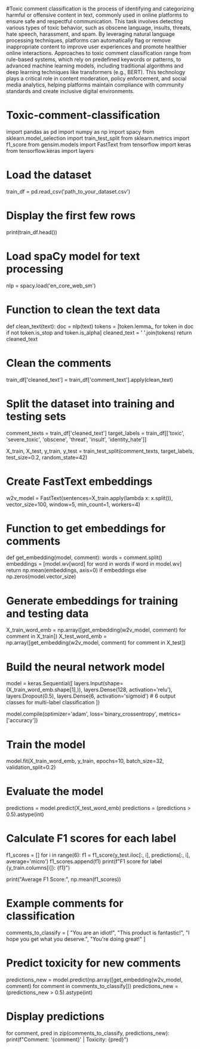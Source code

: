 #Toxic comment classification is the process of identifying and categorizing harmful or offensive content in text, commonly used in online platforms to ensure safe and respectful communication. This task involves detecting various types of toxic behavior, such as obscene language, insults, threats, hate speech, harassment, and spam. By leveraging natural language processing techniques, platforms can automatically flag or remove inappropriate content to improve user experiences and promote healthier online interactions. Approaches to toxic comment classification range from rule-based systems, which rely on predefined keywords or patterns, to advanced machine learning models, including traditional algorithms and deep learning techniques like transformers (e.g., BERT). This technology plays a critical role in content moderation, policy enforcement, and social media analytics, helping platforms maintain compliance with community standards and create inclusive digital environments.
# Toxic-comment-classification
import pandas as pd
import numpy as np
import spacy
from sklearn.model_selection import train_test_split
from sklearn.metrics import f1_score
from gensim.models import FastText
from tensorflow import keras
from tensorflow.keras import layers

# Load the dataset
train_df = pd.read_csv('path_to_your_dataset.csv')

# Display the first few rows
print(train_df.head())

# Load spaCy model for text processing
nlp = spacy.load('en_core_web_sm')

# Function to clean the text data
def clean_text(text):
    doc = nlp(text)
    tokens = [token.lemma_ for token in doc if not token.is_stop and token.is_alpha]
    cleaned_text = ' '.join(tokens)
    return cleaned_text

# Clean the comments
train_df['cleaned_text'] = train_df['comment_text'].apply(clean_text)

# Split the dataset into training and testing sets
comment_texts = train_df['cleaned_text']
target_labels = train_df[['toxic', 'severe_toxic', 'obscene', 'threat', 'insult', 'identity_hate']]

X_train, X_test, y_train, y_test = train_test_split(comment_texts, target_labels, test_size=0.2, random_state=42)

# Create FastText embeddings
w2v_model = FastText(sentences=X_train.apply(lambda x: x.split()), vector_size=100, window=5, min_count=1, workers=4)

# Function to get embeddings for comments
def get_embedding(model, comment):
    words = comment.split()
    embeddings = [model.wv[word] for word in words if word in model.wv]
    return np.mean(embeddings, axis=0) if embeddings else np.zeros(model.vector_size)

# Generate embeddings for training and testing data
X_train_word_emb = np.array([get_embedding(w2v_model, comment) for comment in X_train])
X_test_word_emb = np.array([get_embedding(w2v_model, comment) for comment in X_test])

# Build the neural network model
model = keras.Sequential([
    layers.Input(shape=(X_train_word_emb.shape[1],)),
    layers.Dense(128, activation='relu'),
    layers.Dropout(0.5),
    layers.Dense(6, activation='sigmoid')  # 6 output classes for multi-label classification
])

model.compile(optimizer='adam', loss='binary_crossentropy', metrics=['accuracy'])

# Train the model
model.fit(X_train_word_emb, y_train, epochs=10, batch_size=32, validation_split=0.2)

# Evaluate the model
predictions = model.predict(X_test_word_emb)
predictions = (predictions > 0.5).astype(int)

# Calculate F1 scores for each label
f1_scores = []
for i in range(6):
    f1 = f1_score(y_test.iloc[:, i], predictions[:, i], average='micro')
    f1_scores.append(f1)
    print(f"F1 score for label {y_train.columns[i]}: {f1}")

print("Average F1 Score:", np.mean(f1_scores))

# Example comments for classification
comments_to_classify = [
    "You are an idiot!",
    "This product is fantastic!",
    "I hope you get what you deserve.",
    "You're doing great!"
]

# Predict toxicity for new comments
predictions_new = model.predict(np.array([get_embedding(w2v_model, comment) for comment in comments_to_classify]))
predictions_new = (predictions_new > 0.5).astype(int)

# Display predictions
for comment, pred in zip(comments_to_classify, predictions_new):
    print(f"Comment: '{comment}' | Toxicity: {pred}")
